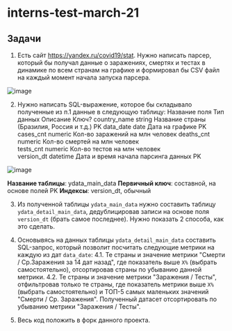 # interns-test-march-21

## Задачи

1. Есть сайт https://yandex.ru/covid19/stat. Нужно написать парсер, который бы получал данные о заражениях, смертях и тестах в динамике по всем странам на графике и формировал бы CSV файл на каждый момент начала запуска парсера.

![image](https://user-images.githubusercontent.com/30187683/111162102-e2bf7780-85ac-11eb-9676-886302013f42.png)

2. Нужно написать SQL-выражение, которое бы складывало полученные из п.1 данные в следующую таблицу:
Название поля	Тип данных	Описание	Ключ?
country_name	string	Название страны (Бразилия, Россия и т.д.)	PK
data_date	date	Дата на графике	PK
cases_cnt	numeric	Кол-во заражений на млн человек	
deaths_cnt	numeric	Кол-во смертей на млн человек	
tests_cnt	numeric	Кол-во тестов на млн человек	
version_dt	datetime	Дата и время начала парсинга данных	PK

![image](https://user-images.githubusercontent.com/30187683/111163785-780f3b80-85ae-11eb-879c-b272891161fd.png)

**Название таблицы**: ydata_main_data
**Первичный ключ**: составной, на основе полей PK
**Индексы**: version_dt, обычный

3. Из полученной таблицы `ydata_main_data` нужно составить таблицу `ydata_detail_main_data`, дедублицировав записи на основе поля `version_dt` (брать самое последнее). Нужно показать 2 способа, как это сделать.

4. Основывясь на данных таблицы `ydata_detail_main_data` составить SQL-запрос, который позволит посчитать следующие метрики на каждую из дат `data_date`:
4.1. Те страны и значение метрики "Смерти / Ср.Заражения за 14 дат назад", где показатель выше `X%` (выбрать самостоятельно), отсортировав страны по убыванию данной метрики.
4.2. Те страны и значение метрики "Заражения / Тесты", отфильтровав только те страны, где показатель метрики выше `X%` (выбрать самостоятельно) и ТОП-5 самых маленьких значений "Смерти / Ср. Заражения". Полученный датасет отсортировать по убыванию метрики "Заражения / Тесты".

5. Весь код положить в форк данного проекта.
